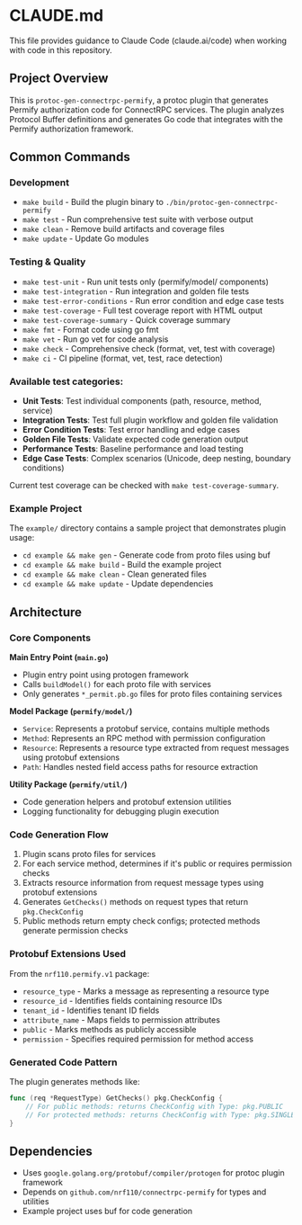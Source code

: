 # CLAUDE.md

This file provides guidance to Claude Code (claude.ai/code) when working with code in this repository.

## Project Overview

This is `protoc-gen-connectrpc-permify`, a protoc plugin that generates Permify authorization code for ConnectRPC services. The plugin analyzes Protocol Buffer definitions and generates Go code that integrates with the Permify authorization framework.

## Common Commands

### Development
- `make build` - Build the plugin binary to `./bin/protoc-gen-connectrpc-permify`
- `make test` - Run comprehensive test suite with verbose output
- `make clean` - Remove build artifacts and coverage files
- `make update` - Update Go modules

### Testing & Quality
- `make test-unit` - Run unit tests only (permify/model/ components)
- `make test-integration` - Run integration and golden file tests
- `make test-error-conditions` - Run error condition and edge case tests
- `make test-coverage` - Full test coverage report with HTML output
- `make test-coverage-summary` - Quick coverage summary
- `make fmt` - Format code using go fmt
- `make vet` - Run go vet for code analysis
- `make check` - Comprehensive check (format, vet, test with coverage)
- `make ci` - CI pipeline (format, vet, test, race detection)

### Available test categories:
- **Unit Tests**: Test individual components (path, resource, method, service)
- **Integration Tests**: Test full plugin workflow and golden file validation
- **Error Condition Tests**: Test error handling and edge cases
- **Golden File Tests**: Validate expected code generation output
- **Performance Tests**: Baseline performance and load testing
- **Edge Case Tests**: Complex scenarios (Unicode, deep nesting, boundary conditions)

Current test coverage can be checked with `make test-coverage-summary`.

### Example Project
The `example/` directory contains a sample project that demonstrates plugin usage:
- `cd example && make gen` - Generate code from proto files using buf
- `cd example && make build` - Build the example project
- `cd example && make clean` - Clean generated files
- `cd example && make update` - Update dependencies

## Architecture

### Core Components

**Main Entry Point (`main.go`)**
- Plugin entry point using protogen framework
- Calls `buildModel()` for each proto file with services
- Only generates `*_permit.pb.go` files for proto files containing services

**Model Package (`permify/model/`)**
- `Service`: Represents a protobuf service, contains multiple methods
- `Method`: Represents an RPC method with permission configuration
- `Resource`: Represents a resource type extracted from request messages using protobuf extensions
- `Path`: Handles nested field access paths for resource extraction

**Utility Package (`permify/util/`)**
- Code generation helpers and protobuf extension utilities
- Logging functionality for debugging plugin execution

### Code Generation Flow

1. Plugin scans proto files for services
2. For each service method, determines if it's public or requires permission checks
3. Extracts resource information from request message types using protobuf extensions
4. Generates `GetChecks()` methods on request types that return `pkg.CheckConfig`
5. Public methods return empty check configs; protected methods generate permission checks

### Protobuf Extensions Used

From the `nrf110.permify.v1` package:
- `resource_type` - Marks a message as representing a resource type
- `resource_id` - Identifies fields containing resource IDs
- `tenant_id` - Identifies tenant ID fields
- `attribute_name` - Maps fields to permission attributes
- `public` - Marks methods as publicly accessible
- `permission` - Specifies required permission for method access

### Generated Code Pattern

The plugin generates methods like:
```go
func (req *RequestType) GetChecks() pkg.CheckConfig {
    // For public methods: returns CheckConfig with Type: pkg.PUBLIC
    // For protected methods: returns CheckConfig with Type: pkg.SINGLE and permission checks
}
```

## Dependencies

- Uses `google.golang.org/protobuf/compiler/protogen` for protoc plugin framework
- Depends on `github.com/nrf110/connectrpc-permify` for types and utilities
- Example project uses buf for code generation
